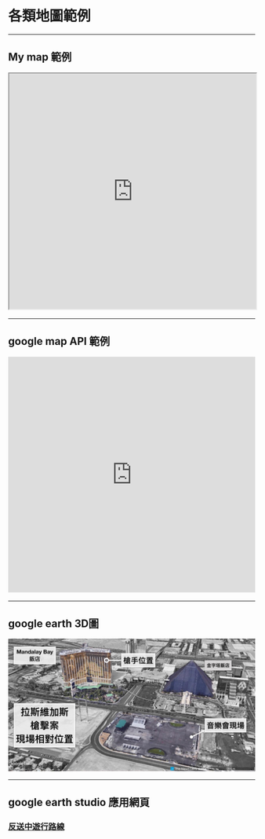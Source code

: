 # 各類地圖範例
***
## My map 範例
<iframe src="https://www.google.com/maps/d/u/0/embed?mid=1aKqamfOSLCm4MqiLLEyVxkOD4Ng" width="100%" height="480"></iframe>

***
## google map API 範例
<iframe src="https://snazzymaps.com/embed/183776" width="100%" height="480px" style="border:none;"></iframe>

***
## google earth 3D圖
![LV槍擊案地點](/LV槍擊2.jpeg)

***
## google earth studio 應用網頁
### [反送中遊行路線](https://activity.thenewslens.com/hk-extradition-law/)
